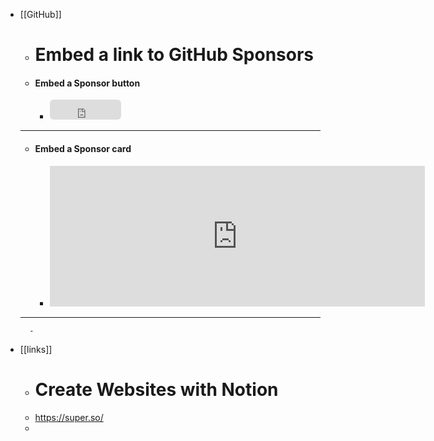 - [[GitHub]]
	- # Embed a link to GitHub Sponsors
	- #### Embed a Sponsor button
		- <iframe src="https://github.com/sponsors/AmirhosseinOlyaei/button" title="Sponsor AmirhosseinOlyaei" height="32" width="114" style="border: 0; border-radius: 6px;"></iframe>
	- ---
	- #### Embed a Sponsor card
		- <iframe src="https://github.com/sponsors/AmirhosseinOlyaei/card" title="Sponsor AmirhosseinOlyaei" height="225" width="600" style="border: 0;"></iframe>
	- ---
		-
- [[links]]
	- # Create Websites with Notion
	- https://super.so/
	-